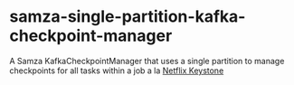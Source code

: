 # samza-single-partition-kafka-checkpoint-manager
A Samza KafkaCheckpointManager that uses a single partition to manage checkpoints for all tasks within a job a la [Netflix Keystone](http://www.slideshare.net/mmddtmp/netflix-keystone-samzaeetup10132015)
